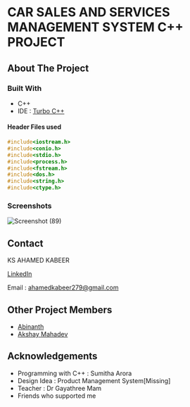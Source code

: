 # CAR SALES AND SERVICES MANAGEMENT SYSTEM C++ PROJECT

## About The Project
### Built With
* C++
* IDE : [Turbo C++](https://developerinsider.co/download-turbo-c-for-windows-7-8-8-1-and-windows-10-32-64-bit-full-screen/)
#### Header Files used
```cpp
#include<iostream.h>
#include<conio.h>
#include<stdio.h>
#include<process.h>
#include<fstream.h>
#include<dos.h>
#include<string.h>
#include<ctype.h>
```
### Screenshots
![Screenshot (89)](https://user-images.githubusercontent.com/54760122/104897478-6e969800-599e-11eb-9ffe-33e984b23956.png)

<!-- CONTACT -->
## Contact
KS AHAMED KABEER 

[LinkedIn](https://www.linkedin.com/public-profile/settings?trk=d_flagship3_profile_self_view_public_profile&lipi=urn%3Ali%3Apage%3Ad_flagship3_profile_self_edit_top_card%3B7ENY2z0sTxGYiKpY8NQTag%3D%3D)

Email : ahamedkabeer279@gmail.com

## Other Project Members

* [Abinanth](https://www.instagram.com/abinanth05/)
* [Akshay Mahadev](#)

## Acknowledgements
* Programming with C++ : Sumitha Arora
* Design Idea : Product Management System[Missing]
* Teacher : Dr Gayathree Mam
* Friends who supported me





<!-- MARKDOWN LINKS & IMAGES -->
<!-- https://www.markdownguide.org/basic-syntax/#reference-style-links -->
[contributors-shield]: https://img.shields.io/github/contributors/othneildrew/Best-README-Template.svg?style=for-the-badge
[contributors-url]: https://github.com/othneildrew/Best-README-Template/graphs/contributors
[forks-shield]: https://img.shields.io/github/forks/othneildrew/Best-README-Template.svg?style=for-the-badge
[forks-url]: https://github.com/othneildrew/Best-README-Template/network/members
[stars-shield]: https://img.shields.io/github/stars/othneildrew/Best-README-Template.svg?style=for-the-badge
[stars-url]: https://github.com/othneildrew/Best-README-Template/stargazers
[issues-shield]: https://img.shields.io/github/issues/othneildrew/Best-README-Template.svg?style=for-the-badge
[issues-url]: https://github.com/othneildrew/Best-README-Template/issues
[license-shield]: https://img.shields.io/github/license/othneildrew/Best-README-Template.svg?style=for-the-badge
[license-url]: https://github.com/othneildrew/Best-README-Template/blob/master/LICENSE.txt
[linkedin-shield]: https://img.shields.io/badge/-LinkedIn-black.svg?style=for-the-badge&logo=linkedin&colorB=555
[linkedin-url]: https://linkedin.com/in/othneildrew
[product-screenshot]: images/screenshot.png
